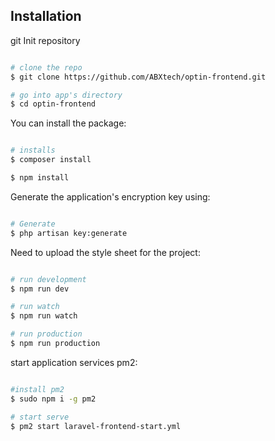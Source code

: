 ## Installation

git Init repository

```bash

# clone the repo
$ git clone https://github.com/ABXtech/optin-frontend.git

# go into app's directory
$ cd optin-frontend

```

You can install the package:

```bash

# installs
$ composer install

$ npm install

```

Generate the application's encryption key using:

```bash

# Generate
$ php artisan key:generate

```


Need to upload the style sheet for the project:

```bash

# run development
$ npm run dev 

# run watch
$ npm run watch 

# run production
$ npm run production 


```

start application services pm2:

```bash

#install pm2
$ sudo npm i -g pm2

# start serve
$ pm2 start laravel-frontend-start.yml
